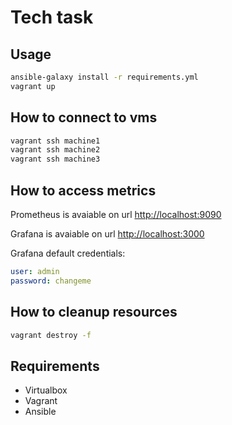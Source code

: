 # Tech task

## Usage

```bash
ansible-galaxy install -r requirements.yml
vagrant up
```

## How to connect to vms

```bash
vagrant ssh machine1
vagrant ssh machine2
vagrant ssh machine3
```

## How to access metrics

Prometheus is avaiable on url [http://localhost:9090](http://localhost:9090)

Grafana is avaiable on url [http://localhost:3000](http://localhost:3000)

Grafana default credentials:

```yaml
user: admin
password: changeme
```

## How to cleanup resources

```bash
vagrant destroy -f
```

## Requirements

- Virtualbox
- Vagrant
- Ansible

